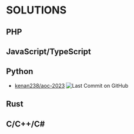 # SOLUTIONS

## PHP

## JavaScript/TypeScript

## Python
* [kenan238/aoc-2023](https://github.com/kenan238/aoc-2023) ![Last Commit on GitHub](https://img.shields.io/badge/last%20commit-2023--12--01-brightgreen)
## Rust

## C/C++/C\#
